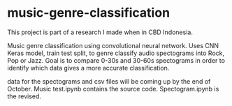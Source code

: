 # music-genre-classification
This project is part of a research I made when in CBD Indonesia.

Music genre classification using convolutional neural network.
Uses CNN Keras model, train test split, to genre classify audio spectograms into Rock, Pop or Jazz.
Goal is to compare 0-30s and 30-60s spectograms in order to identify which data gives a more accurate classification.


data for the spectograms and csv files will be coming up by the end of October.
Music test.ipynb contains the source code.
Spectogram.ipynb is the revised. 



